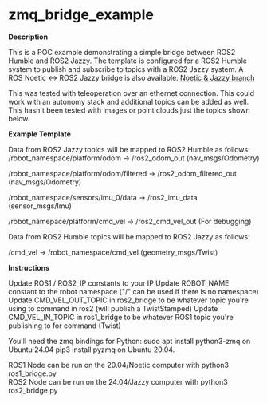 # zmq_bridge_example

**Description**

This is a POC example demonstrating a simple bridge between ROS2 Humble and ROS2 Jazzy. The template is configured for a ROS2 Humble system to publish and subscribe to topics with a ROS2 Jazzy system. A ROS Noetic ↔ ROS2 Jazzy bridge is also available: [Noetic & Jazzy branch](https://github.com/nvanheyst/zmq_bridge_example/tree/Noetic%26Jazzy)


This was tested with teleoperation over an ethernet connection. This could work with an autonomy stack and additional topics can be added as well. This hasn't been tested with images or point clouds just the topics shown below. 


**Example Template**

Data from ROS2 Jazzy topics will be mapped to ROS2 Humble as follows:
/robot_namespace/platform/odom -> /ros2_odom_out (nav_msgs/Odometry)

/robot_namespace/platform/odom/filtered -> /ros2_odom_filtered_out (nav_msgs/Odometry)

/robot_namespace/sensors/imu_0/data -> /ros2_imu_data (sensor_msgs/Imu)

/robot_namepace/platform/cmd_vel -> /ros2_cmd_vel_out (For debugging)

Data from ROS2 Humble topics will be mapped to ROS2 Jazzy as follows:

/cmd_vel -> /robot_namespace/cmd_vel (geometry_msgs/Twist)


**Instructions**

Update ROS1 / ROS2_IP constants to your IP 
Update ROBOT_NAME constant to the robot namespace ("/" can be used if there is no namespace)
Update CMD_VEL_OUT_TOPIC in ros2_bridge to be whatever topic you're using to command in ros2 (will publish a TwistStamped)
Update CMD_VEL_IN_TOPIC in ros1_bridge to be whatever ROS1 topic you're publishing to for command (Twist)

You'll need the zmq bindings for Python: 
sudo apt install python3-zmq on Ubuntu 24.04
pip3 install pyzmq on Ubuntu 20.04.

ROS1 Node can be run on the 20.04/Noetic computer with python3 ros1_bridge.py  
ROS2 Node can be run on the 24.04/Jazzy computer with python3 ros2_bridge.py  
